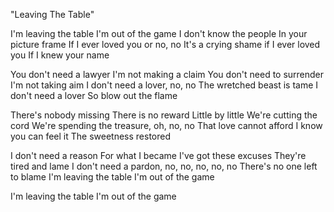 "Leaving The Table"

I'm leaving the table
I'm out of the game
I don't know the people
In your picture frame
If I ever loved you or no, no
It's a crying shame if I ever loved you
If I knew your name

You don't need a lawyer
I'm not making a claim
You don't need to surrender
I'm not taking aim
I don't need a lover, no, no
The wretched beast is tame
I don't need a lover
So blow out the flame

There's nobody missing
There is no reward
Little by little
We're cutting the cord
We're spending the treasure, oh, no, no
That love cannot afford
I know you can feel it
The sweetness restored

I don't need a reason
For what I became
I've got these excuses
They're tired and lame
I don't need a pardon, no, no, no, no, no
There's no one left to blame
I'm leaving the table
I'm out of the game

I'm leaving the table
I'm out of the game
